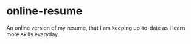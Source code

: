 # online-resume
An online version of my resume, that I am keeping up-to-date as I learn more skills everyday. 
